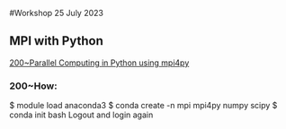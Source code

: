 #Workshop 25 July 2023

## MPI with Python
[200~Parallel Computing in Python using mpi4py](https://research.computing.yale.edu/sites/default/files/files/mpi4py.pdf)

### 200~How:
$  module load anaconda3
$ conda create -n mpi mpi4py numpy scipy
$ conda init bash
Logout and login again

